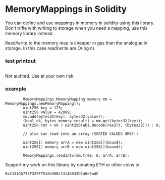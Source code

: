 # MemoryMappings in Solidity 

You can define and use mappings in memory in solidity using this library. Don't trifle with writing to storage when you need a mapping, use this memory library instead.

Read/write to the memory map is cheaper in gas than the analogue in storage. In this case read/write are O(log n).

### test printout

```

```

Not audited. Use at your own risk.

### example

```
        MemoryMappings.MemoryMapping memory mm = MemoryMappings.newMemoryMapping();
        uint256 key = 123;
        uint256 value = 42069; 
        mm.add(bytes32(key), bytes32(value));
        (bool ok, bytes memory result) = mm.get(bytes32(key));
        uint256 ret = ok ? uint256(abi.decode(result, (bytes32))) : 0;

        // also can read into an array (SORTED VALUES OMG!!)

        uint256[] memory arrA = new uint256[](bound);
        uint256[] memory arrB = new uint256[](bound);

        MemoryMappings.readInto(mm.tree, 0, arrA, arrB);
```

Support my work on this library by donating ETH or other coins to

`0x1331DA733F329F7918e38Bc13148832D146e5adE`
